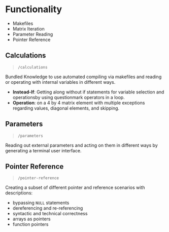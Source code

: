 # Functionality

- Makefiles
- Matrix Iteration
- Parameter Reading
- Pointer Reference

## Calculations

> `/calculations`

Bundled Knowledge to use automated compiling via makefiles and reading or operating with internal variables in different ways.

- **Instead-If**: Getting along without if statements for variable selection and operationsby using questionmark operators in a loop.
- **Operation**: on a 4 by 4 matrix element with multiple exceptions regarding values, diagonal elements, and skipping.

## Parameters

> `/parameters`

Reading out external parameters and acting on them in different ways by generating a terminal user interface.

## Pointer Reference

> `/pointer-reference`

Creating a subset of different pointer and reference scenarios with descriptions:

- bypassing `NULL` statements
- dereferencing and re-referencing
- syntactic and technical correctness
- arrays as pointers
- function pointers

